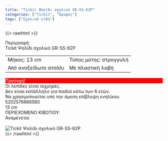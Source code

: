 ```yaml
---
title: "Tickit Ψαλίδι σχολικό GR-SS-62P"
categories: ["Tickit", "Όροφος"]
tags: ["Σχολικά είδη"]
---
```

{{< rawhtml >}}

<div class="sload710"><div class="product"><div id="sistatika">Περιγραφή:</div><div class="alltext">Tickit Ψαλίδι σχολικό GR-SS-62P</div><table id="diatable" style="margin-bottom:18px"><tbody><tr><td>Μήκος: 13 cm</td><td>Τύπος μύτης: στρογγυλή</td></tr><tr><td>Από ανοξείδωτο ατσάλι</td><td>Με πλαστική λαβή</td></tr></tbody></table><div id="loipa" style="background:red;color:#fff">Προσοχή!</div><div class="alltext">Οι λεπίδες είναι αιχμηρές.<br>Δεν είναι κατάλληλο για παιδιά κάτω των 6 ετών.<br>Να χρησιμοποιείται υπό την άμεση επίβλεψη ενηλίκου.</div><div id="barcode"><div id="barimage1"></div><span id="bartext">5202576866560</span></div><div id="varos"><div id="dimimg"></div><span id="varostext">13 cm</span></div><div id="kivotio">ΠΕΡΙΕΧΟΜΕΝΟ ΚΙΒΩΤΙΟΥ:<br>Αναμένεται</div><br><div class="pimg"><img alt="Tickit Ψαλίδι σχολικό GR-SS-62P" title="Tickit Ψαλίδι σχολικό GR-SS-62P" src="/media/images/tickit-psalidi-sxoliko-gr-ss-62p.jpg"></div></div></div>
{{< /rawhtml >}}



